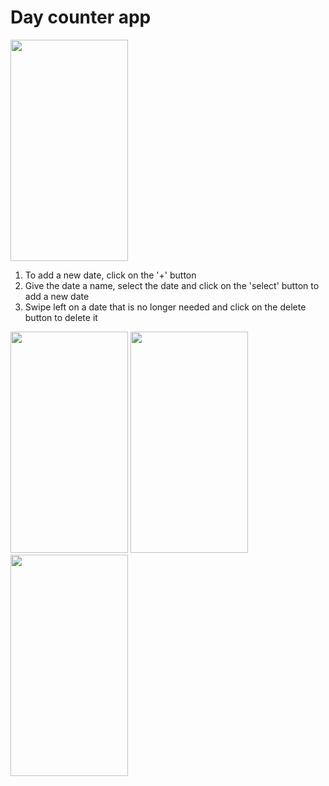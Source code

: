 # Day counter app

<img src="https://i.imgur.com/MHIa37m.png" width="188" height="354">

1. To add a new date, click on the '+' button
2. Give the date a name, select the date and click on the 'select' button to add a new date
3. Swipe left on a date that is no longer needed and click on the delete button to delete it

<img src="https://i.imgur.com/lEoNmVn.png" width="188" height="354"> <img src="https://i.imgur.com/iynD9SZ.png" width="188" height="354"> <img src="https://i.imgur.com/DfyRaVk.png" width="188" height="354">